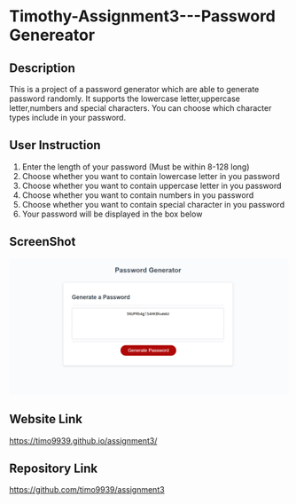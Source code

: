 # Timothy-Assignment3---Password Genereator

## Description
This is a project of a password generator which are able to generate password randomly. It supports the lowercase letter,uppercase letter,numbers and special characters. You can choose which character types include in your password.


## User Instruction
1. Enter the length of your password (Must be within 8-128 long)
2. Choose whether you want to contain lowercase letter in you password
3. Choose whether you want to contain uppercase letter in you password
4. Choose whether you want to contain numbers in you password
5. Choose whether you want to contain special character in you password
6. Your password will be displayed in the box below

## ScreenShot
![Screenshot-Assignment-3](Screenshot-assignment-3.png)

## Website Link
https://timo9939.github.io/assignment3/

## Repository Link
https://github.com/timo9939/assignment3


